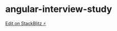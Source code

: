 # angular-interview-study

[Edit on StackBlitz ⚡️](https://stackblitz.com/edit/angular-interview-study)